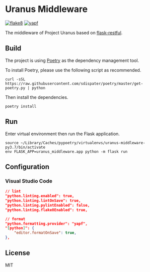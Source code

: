 # Uranus Middleware

[![flake8](https://img.shields.io/badge/linter-flake8-blue)](https://github.com/PyCQA/flake8)
[![yapf](https://img.shields.io/badge/formatter-yapf-blue)](https://github.com/google/yapf)

The middleware of Project Uranus based on [flask-restful](https://github.com/flask-restful/flask-restful).

## Build

The project is using [Poetry](https://github.com/sdispater/poetry) as the dependency management tool.

To install Poetry, please use the following script as recommended.

```shell
curl -sSL https://raw.githubusercontent.com/sdispater/poetry/master/get-poetry.py | python
```

Then install the dependencies.

```shell
poetry install
```

## Run

Enter virtual environment then run the Flask application.

```shell
source ~/Library/Caches/pypoetry/virtualenvs/uranus-middleware-py3.7/bin/activate
env FLASK_APP=uranus_middleware.app python -m flask run
```

## Configuration

### Visual Studio Code

```json
// lint
"python.linting.enabled": true,
"python.linting.lintOnSave": true,
"python.linting.pylintEnabled": false,
"python.linting.flake8Enabled": true,

// format
"python.formatting.provider": "yapf",
"[python]": {
    "editor.formatOnSave": true,
},
```

## License

MIT
